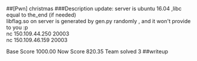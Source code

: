 ##[Pwn] christmas 
###Description 
update: server is ubuntu 16.04 ,libc equal to the_end (if needed)   
libflag.so on server is generated by gen.py randomly , and it won't provide to you :p   
nc 150.109.44.250 20003   
nc 150.109.46.159 20003  

Base Score 1000.00 
Now Score 820.35 
Team solved 3
##writeup